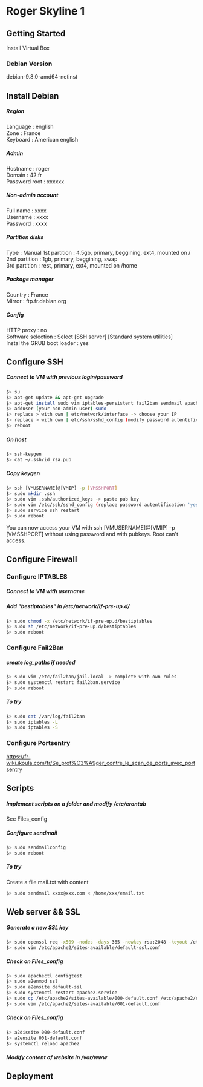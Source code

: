 # Roger Skyline 1

## Getting Started

Install Virtual Box

### Debian Version

debian-9.8.0-amd64-netinst

## Install Debian

##### Region
Language : english <br>
Zone : France <br>
Keyboard : American english <br>
##### Admin
Hostname : roger <br>
Domain : 42.fr <br>
Password root : xxxxxx <br>
##### Non-admin account
Full name : xxxx <br>
Username : xxxx <br>
Password : xxxx <br>
##### Partition disks
Type : Manual
1st partition : 4.5gb, primary, beggining, ext4, mounted on / <br>
2nd partition : 1gb, primary, beggining, swap <br>
3rd partition : rest, primary, ext4, mounted on /home <br>
##### Package manager
Country : France <br>
Mirror : ftp.fr.debian.org <br>
##### Config
HTTP proxy : no <br>
Software selection : Select [SSH server] [Standard system utilities] <br>
Instal the GRUB boot loader : yes <br>

## Configure SSH

##### Connect to VM with previous login/password
```bash
$> su
$> apt-get update && apt-get upgrade
$> apt-get install sudo vim iptables-persistent fail2ban sendmail apache2 portsentry
$> adduser (your non-admin user) sudo
$> replace > with own | etc/network/interface -> choose your IP
$> replace > with own | etc/ssh/sshd_config (modify password autentification to 'yes') -> choose your port
$> reboot
```
##### On host
```bash
$> ssh-keygen
$> cat ~/.ssh/id_rsa.pub
```
##### Copy keygen
```bash
$> ssh [VMUSERNAME]@[VMIP] -p [VMSSHPORT]
$> sudo mkdir .ssh
$> sudo vim .ssh/authorized_keys -> paste pub key 
$> sudo vim /etc/ssh/sshd_config (replace password autentification 'yes' to 'no')
$> sudo service ssh restart
$> sudo reboot
```
You can now access your VM with ssh [VMUSERNAME]@[VMIP] -p [VMSSHPORT] without using password and with pubkeys. Root can't access.

## Configure Firewall

### Configure IPTABLES

##### Connect to VM with username
##### Add "bestiptables" in /etc/network/if-pre-up.d/

```bash
$> sudo chmod -x /etc/network/if-pre-up.d/bestiptables
$> sudo sh /etc/network/if-pre-up.d/bestiptables
$> sudo reboot
```

### Configure Fail2Ban

##### create log_paths if needed

```bash
$> sudo vim /etc/fail2ban/jail.local -> complete with own rules
$> sudo systemctl restart fail2ban.service
$> sudo reboot
```

##### To try

```bash
$> sudo cat /var/log/fail2ban
$> sudo iptables -L
$> sudo iptables -S
```

### Configure Portsentry

https://fr-wiki.ikoula.com/fr/Se_prot%C3%A9ger_contre_le_scan_de_ports_avec_portsentry

## Scripts

##### Implement scripts on a folder and modify /etc/crontab

See Files_config

##### Configure sendmail
```bash
$> sudo sendmailconfig
$> sudo reboot
```

##### To try
Create a file mail.txt with content
```bash
$> sudo sendmail xxxx@xxx.com < /home/xxx/email.txt
```

## Web server && SSL

##### Generate a new SSL key
```bash
$> sudo openssl req -x509 -nodes -days 365 -newkey rsa:2048 -keyout /etc/ssl/private/rogerxxx.com.key -out /etc/ssl/certs/rogerxxx.com.crt
$> sudo vim /etc/apache2/sites-available/default-ssl.conf
```
##### Check on Files_config
```bash
$> sudo apachectl configtest
$> sudo a2enmod ssl
$> sudo a2ensite default-ssl
$> sudo systemctl restart apache2.service
$> sudo cp /etc/apache2/sites-available/000-default.conf /etc/apache2/sites-available/001-default.conf
$> sudo vim /etc/apache2/sites-available/001-default.conf
```
##### Check on Files_config
```bash
$> a2dissite 000-default.conf
$> a2ensite 001-default.conf
$> systemctl reload apache2
```
##### Modify content of website in /var/www

## Deployment
